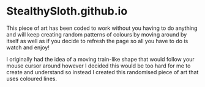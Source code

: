 # StealthySloth.github.io

This piece of art has been coded to work without you having to do anything and
will keep creating random patterns of colours by moving around by itself as well
as if you decide to refresh the page so all you have to do is watch and enjoy!

I originally had the idea of a moving train-like shape that would follow your
mouse cursor around however I decided this would be too hard for me to create
and understand so instead I created this randomised piece of art that uses
coloured lines.
